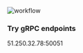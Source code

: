 ![workflow](https://github.com/mikhailsoldatkin/auth/actions/workflows/go.yaml/badge.svg)

### Try gRPC endpoints

51.250.32.78:50051
